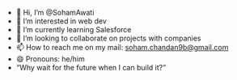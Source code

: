 - 👋 Hi, I’m @SohamAwati
- 👀 I’m interested in web dev
- 🌱 I’m currently learning Salesforce
- 💞️ I’m looking to collaborate on projects with companies
- 📫 How to reach me on my mail: soham.chandan9b@gmail.com
- 😄 Pronouns: he/him
- “Why wait for the future when I can build it?”

<!---
SohamAwati/SohamAwati is a ✨ special ✨ repository because its `README.md` (this file) appears on your GitHub profile.
You can click the Preview link to take a look at your changes.
--->
